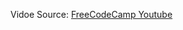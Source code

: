   Vidoe Source: [FreeCodeCamp Youtube](https://www.youtube.com/watch?v=mBoX_JCKZTE&list=WL&index=14&t=5538s)
